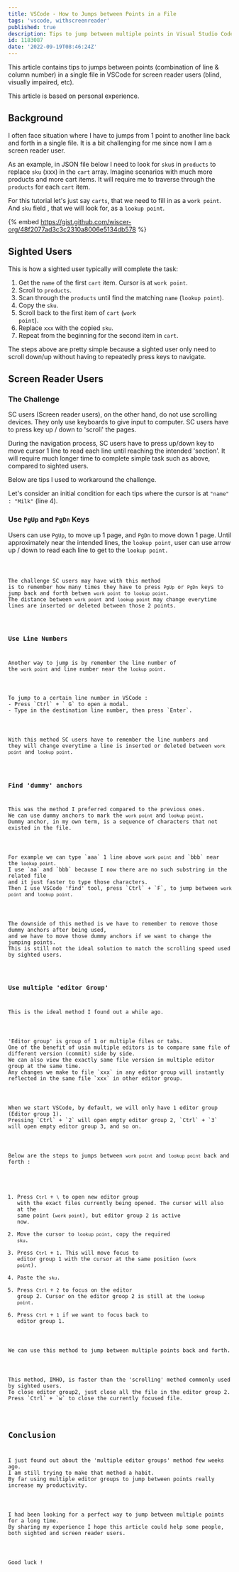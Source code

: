 ```yaml
---
title: VSCode - How to Jumps between Points in a File
tags: 'vscode, withscreenreader'
published: true
description: Tips to jump between multiple points in Visual Studio Code (VSCode).
id: 1183087
date: '2022-09-19T08:46:24Z'
---
```


<p>This article contains tips to jumps between points (combination of line & column number) in a single file
in VSCode for screen reader users (blind, visually impaired, etc).
</p>

<p>This article is based on personal experience.
</p>

## Background

<p>I often face situation where I have to jumps from 1 point to another line back and forth in a single file.
It is a bit challenging for me since now I am a screen reader user. 
</p>

<p>As an example, in JSON file below
I need to look for <code>sku</code>s in <code>products</code> to replace <code>sku</code> (xxx) in the <code>cart</code> array.
Imagine scenarios with much more products and more cart items.
It will require me to traverse through the <code>products</code> for each <code>cart</code> item.
</p>

<p>For this tutorial let's just say <code>carts</code>, that we need to fill in as a <code>work point</code>.
And <code>sku</code> field , that we will look for, as a <code>lookup point</code>.
</p>

{% embed https://gist.github.com/wiscer-org/48f2077ad3c3c2310a8006e5134db578 %}

## Sighted Users

<p>This is how a sighted user typically will complete the task:
</p>

1. Get the  `name` of the first `cart` item. Cursor is at <code>work point</code>.
2. Scroll to `products`.
3. Scan through the `products` until find the matching `name` (<code>lookup point</code>).
4. Copy the `sku`.
5. Scroll back to the first item of `cart` (<code>work point</code>).
6. Replace `xxx` with the copied `sku`.
7. Repeat from the beginning for the second item in `cart`.

<p>The steps above are pretty simple because a sighted user only need to scroll down/up without having to repeatedly press keys to navigate.
</p>

## Screen Reader Users

### The Challenge

<p>SC users (Screen reader users), on the other hand, do not use scrolling devices.
They only use keyboards to give input to computer.
SC users have to press key up / down to 'scroll' the pages.
</p>

<p>During the navigation process, SC users have to press up/down key to move cursor 1 line to read each line until reaching the intended 'section'.
It will require much longer time to complete simple task such as above, compared to sighted users.
</p>

<p>Below are tips I used to  workaround the challenge.
</p>

<p>Let's consider an initial condition for each tips
where the cursor is at <code>"name" : "Milk"</code> (line 4).
</p>

### Use `PgUp` and `PgDn` Keys

<p>Users can use <code>PgUp</code>, to move up 1 page, and <code>PgDn</code> to move down 1 page.
Until  approximately near the intended lines, the <code>lookup point</code>, user can use arrow up / down to read each line to get to the <code>lookup point</point>.
</p>

<p>The challenge SC users may have with this method
is to remember how many times they have to press <code>PgUp</code> or <code>PgDn</code> keys to jump back and forth betwen <code>work point</code> to <code>lookup point</code>.
The distance between <code>work point</code> and <code>lookup point</code> may change everytime lines are inserted or deleted between those 2 points.
</p>

### Use Line Numbers

<p>Another way to jump is by remember the line number of 
the <code>work point</code> and line number near the <code>lookup point</code>.
</p>

<p>To jump to a certain line number in VSCode :
- Press `Ctrl` + ` G` to open a modal.
- Type in the destination line number, then press `Enter`.
</p>

<p>With this method SC users have to remember the line numbers and 
they will change everytime a line is inserted or deleted between <code>work point</code> and <code>lookup point</code>.
</p>

### Find 'dummy' anchors

<p>This was the method I preferred compared to the previous ones.
We can use dummy anchors to mark the <code>work point</code> and <code>lookup point</code>.
Dummy anchor, in my own term, is a sequence of characters that not existed in the file.
</p>

<p>For example we can type `aaa` 1 line above <code>work point</code> and `bbb` near the <code>lookup point</code>.
I use `aa` and `bbb` because I now there are no such substring in the related file
and it just faster to type those characters.
Then I use VSCode 'find' tool, press `Ctrl` + `F`, to jump between <code>work point</code> and <code>lookup point</code>.
</p>

<p>The downside of this method is we have to remember to remove those dummy anchors after being used,
and we have to move those dummy anchors if we want to change the jumping points.
This is still not the ideal solution to match the scrolling speed used by sighted users.
</p>

### Use multiple 'editor Group'

<p>This is the ideal method I found out a while ago.
</p>

<p>'Editor group' is group of 1 or multiple files or tabs. 
One of the benefit of usin multiple editors is to compare same file of different version (commit) side by side.
We can also view the exactly same file version in multiple editor group at the same time. 
Any changes we make to file `xxx` in any editor group will instantly reflected in the same file `xxx` in other editor group.
</p>

<p>When we start VSCode, by default, we will only have 1 editor group (Editor group 1).
Pressing `Ctrl` + `2` will open empty editor group 2, `Ctrl` + `3` will open empty editor group 3, and so on.
</p>

<p>Below are the steps to jumps between <code>work point</code> and <code>lookup point</code> back and forth :
</p>

1. Press `Ctrl` + `\` to open new editor group with the exact files currently being opened. The cursor will also at the same point (<code>work point</code>), but editor group 2 is active now.
2. Move the cursor to <code>lookup point</code>, copy the required `sku`.
3. Press `Ctrl` + `1`. This will move focus to editor group 1 with the cursor at the same position (<code>work point</code>).
4. Paste the `sku`.
5. Press `Ctrl` + `2` to focus on the editor group 2. Cursor on the editor groop 2 is still at the <code>lookup point</code>. 
6. Press `Ctrl` + `1` if we want to focus back to editor group 1.

<p>We can use this method to jump between multiple points back and forth.
</p>

<p>This method, IMHO, is faster than the 'scrolling' method commonly used by sighted users.
To close editor group2, just close all the file in the editor group 2.
Press `Ctrl` + `w` to close the currently focused file.
</p>

## Conclusion

<p>I just found out about the 'multiple editor groups' method few weeks ago.
I am still trying to make that method a habit.
By far using multiple editor groups to jump between points really increase my productivity.
</p>

<p>I had been looking for a perfect way to jump between multiple points for a long time.
By sharing my experience I hope this article could help some people, both sighted and screen reader users.
</p>

Good luck !

